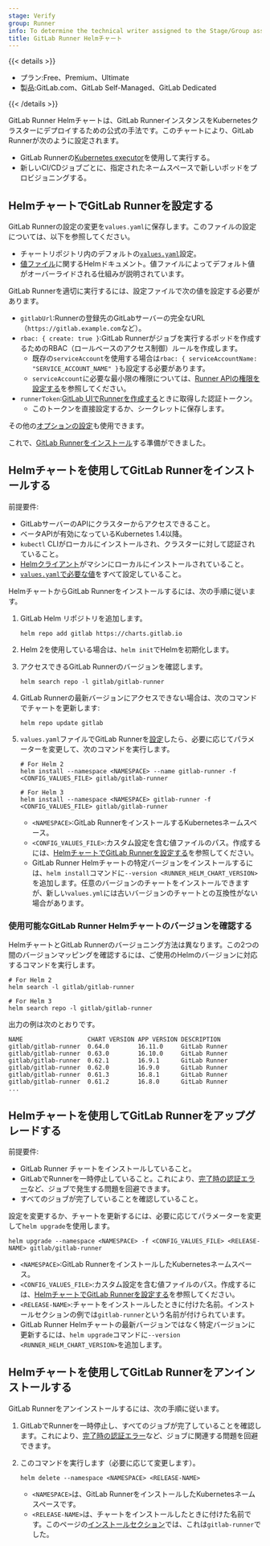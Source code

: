 ```yaml
---
stage: Verify
group: Runner
info: To determine the technical writer assigned to the Stage/Group associated with this page, see https://handbook.gitlab.com/handbook/product/ux/technical-writing/#assignments
title: GitLab Runner Helmチャート
---
```


{{< details >}}

- プラン:Free、Premium、Ultimate
- 製品:GitLab.com、GitLab Self-Managed、GitLab Dedicated

{{< /details >}}

GitLab Runner Helmチャートは、GitLab RunnerインスタンスをKubernetesクラスターにデプロイするための公式の手法です。このチャートにより、GitLab Runnerが次のように設定されます。

- GitLab Runnerの[Kubernetes executor](../executors/kubernetes/_index.md)を使用して実行する。
- 新しいCI/CDジョブごとに、指定されたネームスペースで新しいポッドをプロビジョニングする。

## HelmチャートでGitLab Runnerを設定する

GitLab Runnerの設定の変更を`values.yaml`に保存します。このファイルの設定については、以下を参照してください。

- チャートリポジトリ内のデフォルトの[`values.yaml`](https://gitlab.com/gitlab-org/charts/gitlab-runner/blob/main/values.yaml)設定。
- [値ファイル](https://helm.sh/docs/chart_template_guide/values_files/)に関するHelmドキュメント。値ファイルによってデフォルト値がオーバーライドされる仕組みが説明されています。

GitLab Runnerを適切に実行するには、設定ファイルで次の値を設定する必要があります。

- `gitlabUrl`:Runnerの登録先のGitLabサーバーの完全なURL（`https://gitlab.example.com`など）。
- `rbac: { create: true }`:GitLab Runnerがジョブを実行するポッドを作成するためのRBAC（ロールベースのアクセス制御）ルールを作成します。
  - 既存の`serviceAccount`を使用する場合は`rbac: { serviceAccountName: "SERVICE_ACCOUNT_NAME" }`も設定する必要があります。
  - `serviceAccount`に必要な最小限の権限については、[Runner APIの権限を設定する](../executors/kubernetes/_index.md#configure-runner-api-permissions)を参照してください。
- `runnerToken`:[GitLab UIでRunnerを作成する](https://docs.gitlab.com/ci/runners/runners_scope/#create-an-instance-runner-with-a-runner-authentication-token)ときに取得した認証トークン。
  - このトークンを直接設定するか、シークレットに保存します。

その他の[オプションの設定](kubernetes_helm_chart_configuration.md)も使用できます。

これで、[GitLab Runnerをインストール](#install-gitlab-runner-with-the-helm-chart)する準備ができました。

## Helmチャートを使用してGitLab Runnerをインストールする

前提要件:

- GitLabサーバーのAPIにクラスターからアクセスできること。
- ベータAPIが有効になっているKubernetes 1.4以降。
- `kubectl` CLIがローカルにインストールされ、クラスターに対して認証されていること。
- [Helmクライアント](https://helm.sh/docs/using_helm/#installing-the-helm-client)がマシンにローカルにインストールされていること。
- [`values.yaml`で必要な値](#configure-gitlab-runner-with-the-helm-chart)をすべて設定していること。

HelmチャートからGitLab Runnerをインストールするには、次の手順に従います。

1. GitLab Helm リポジトリを追加します。

   ```shell
   helm repo add gitlab https://charts.gitlab.io
   ```

1. Helm 2を使用している場合は、`helm init`でHelmを初期化します。
1. アクセスできるGitLab Runnerのバージョンを確認します。

   ```shell
   helm search repo -l gitlab/gitlab-runner
   ```

1. GitLab Runnerの最新バージョンにアクセスできない場合は、次のコマンドでチャートを更新します:

   ```shell
   helm repo update gitlab
   ```

1. `values.yaml`ファイルでGitLab Runnerを[設定](#configure-gitlab-runner-with-the-helm-chart)したら、必要に応じてパラメーターを変更して、次のコマンドを実行します。

   ```shell
   # For Helm 2
   helm install --namespace <NAMESPACE> --name gitlab-runner -f <CONFIG_VALUES_FILE> gitlab/gitlab-runner

   # For Helm 3
   helm install --namespace <NAMESPACE> gitlab-runner -f <CONFIG_VALUES_FILE> gitlab/gitlab-runner
   ```

   - `<NAMESPACE>`:GitLab RunnerをインストールするKubernetesネームスペース。
   - `<CONFIG_VALUES_FILE>`:カスタム設定を含む値ファイルのパス。作成するには、[HelmチャートでGitLab Runnerを設定する](#configure-gitlab-runner-with-the-helm-chart)を参照してください。
   - GitLab Runner Helmチャートの特定バージョンをインストールするには、`helm install`コマンドに`--version <RUNNER_HELM_CHART_VERSION>`を追加します。任意のバージョンのチャートをインストールできますが、新しい`values.yml`には古いバージョンのチャートとの互換性がない場合があります。

### 使用可能なGitLab Runner Helmチャートのバージョンを確認する

HelmチャートとGitLab Runnerのバージョニング方法は異なります。この2つの間のバージョンマッピングを確認するには、ご使用のHelmのバージョンに対応するコマンドを実行します。

```shell
# For Helm 2
helm search -l gitlab/gitlab-runner

# For Helm 3
helm search repo -l gitlab/gitlab-runner
```

出力の例は次のとおりです。

```plaintext
NAME                  CHART VERSION APP VERSION DESCRIPTION
gitlab/gitlab-runner  0.64.0        16.11.0     GitLab Runner
gitlab/gitlab-runner  0.63.0        16.10.0     GitLab Runner
gitlab/gitlab-runner  0.62.1        16.9.1      GitLab Runner
gitlab/gitlab-runner  0.62.0        16.9.0      GitLab Runner
gitlab/gitlab-runner  0.61.3        16.8.1      GitLab Runner
gitlab/gitlab-runner  0.61.2        16.8.0      GitLab Runner
...
```

## Helmチャートを使用してGitLab Runnerをアップグレードする

前提要件:

- GitLab Runner チャートをインストールしていること。
- GitLabでRunnerを一時停止していること。これにより、[完了時の認証エラー](../faq/_index.md#helm-chart-error--unauthorized)など、ジョブで発生する問題を回避できます。
- すべてのジョブが完了していることを確認していること。

設定を変更するか、チャートを更新するには、必要に応じてパラメーターを変更して`helm upgrade`を使用します。

```shell
helm upgrade --namespace <NAMESPACE> -f <CONFIG_VALUES_FILE> <RELEASE-NAME> gitlab/gitlab-runner
```

- `<NAMESPACE>`:GitLab RunnerをインストールしたKubernetesネームスペース。
- `<CONFIG_VALUES_FILE>`:カスタム設定を含む値ファイルのパス。作成するには、[HelmチャートでGitLab Runnerを設定する](#configure-gitlab-runner-with-the-helm-chart)を参照してください。
- `<RELEASE-NAME>`:チャートをインストールしたときに付けた名前。インストールセクションの例では`gitlab-runner`という名前が付けられています。
- GitLab Runner Helmチャートの最新バージョンではなく特定バージョンに更新するには、`helm upgrade`コマンドに`--version <RUNNER_HELM_CHART_VERSION>`を追加します。

## Helmチャートを使用してGitLab Runnerをアンインストールする

GitLab Runnerをアンインストールするには、次の手順に従います。

1. GitLabでRunnerを一時停止し、すべてのジョブが完了していることを確認します。これにより、[完了時の認証エラー](../faq/_index.md#helm-chart-error--unauthorized)など、ジョブに関連する問題を回避できます。
1. このコマンドを実行します（必要に応じて変更します）。

   ```shell
   helm delete --namespace <NAMESPACE> <RELEASE-NAME>
   ```

   - `<NAMESPACE>`は、GitLab RunnerをインストールしたKubernetesネームスペースです。
   - `<RELEASE-NAME>`は、チャートをインストールしたときに付けた名前です。このページの[インストールセクション](#install-gitlab-runner-with-the-helm-chart)では、これは`gitlab-runner`でした。
